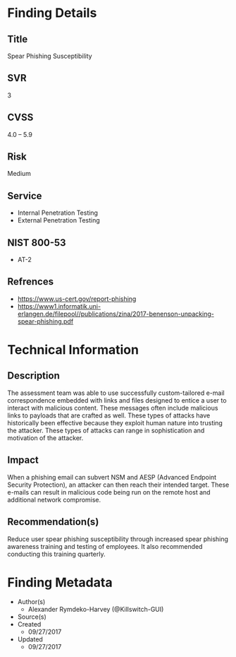 # Finding Details 

## Title
  Spear Phishing Susceptibility 
## SVR
  3
## CVSS
  4.0 – 5.9
## Risk
  Medium
## Service
  * Internal Penetration Testing
  * External Penetration Testing 
## NIST 800-53 
  * AT-2
## Refrences
  * https://www.us-cert.gov/report-phishing
  * https://www1.informatik.uni-erlangen.de/filepool//publications/zina/2017-benenson-unpacking-spear-phishing.pdf
  
# Technical Information

## Description 
The assessment team was able to use successfully custom-tailored e-mail correspondence embedded with links and files designed to entice a user to interact with malicious content. These messages often include malicious links to payloads that are crafted as well. These types of attacks have historically been effective because they exploit human nature into trusting the attacker. These types of attacks can range in sophistication and motivation of the attacker. 

## Impact
When a phishing email can subvert NSM and AESP (Advanced Endpoint Security Protection), an attacker can then reach their intended target. These e-mails can result in malicious code being run on the remote host and additional network compromise. 

## Recommendation(s)
Reduce user spear phishing susceptibility through increased spear phishing awareness training and testing of employees. It also recommended conducting this training quarterly.

# Finding Metadata
  * Author(s)
    * Alexander Rymdeko-Harvey (@Killswitch-GUI)
  * Source(s)
  * Created
    * 09/27/2017
  * Updated
    * 09/27/2017
